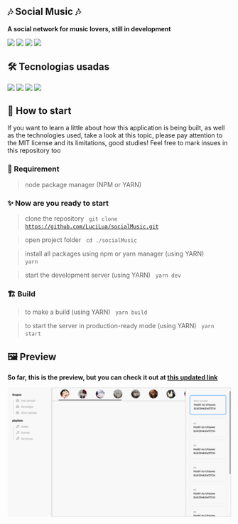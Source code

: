 ## 🎶 Social Music 🎶

**A social network for music lovers, still in development**

<img src="https://img.shields.io/apm/l/react?style=flat-square"> <img src="https://img.shields.io/github/stars/LuciLua/socialMusic?style=flat-square">
<img src="https://img.shields.io/github/last-commit/LuciLua/socialMusic?style=flat-square"> <img src="https://img.shields.io/github/commit-activity/w/LuciLua/socialMusic?style=flat-square">


## 🛠 Tecnologias usadas

<img src="https://img.shields.io/badge/HTML5-E34F26?style=for-the-badge&logo=html5&logoColor=white"> <img src="https://img.shields.io/badge/JavaScript-F7DF1E?style=for-the-badge&logo=javascript&logoColor=black">  <img src="https://img.shields.io/badge/Sass-CC6699?style=for-the-badge&logo=sass&logoColor=white"> 
<img src="https://img.shields.io/badge/React-20232A?style=for-the-badge&logo=react&logoColor=61DAFB"> 


## 🚀 How to start

If you want to learn a little about how this application is being built, as well as the technologies used, take a look at this topic, please pay attention to the MIT license and its limitations, good studies! Feel free to mark insues in this repository too

### 📌 Requirement

> node package manager (NPM or YARN)

### ✨ Now are you ready to start 

> clone the repository
<code> git clone https://github.com/LuciLua/socialMusic.git</code>

> open project folder
<code> cd ./socialMusic</code>

> install all packages using npm or yarn manager (using YARN)
<code> yarn </code>

> start the development server (using YARN)
<code> yarn dev </code>

### 🏗 Build 

> to make a build (using YARN)
<code> yarn build </code>

> to start the server in production-ready mode (using YARN)
<code> yarn start </code>


## 🖼 Preview

**So far, this is the preview, but you can check it out at [this updated link](https://socialmusic.vercel.app/)**

<img src="./print.png"/>